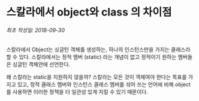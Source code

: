 
스칼라에서 object와 class 의 차이점
======================

###### 최초 작성일: 2018-09-30


스칼라에서 Object는 싱글턴 객체를 생성하는, 하나의 인스턴스만을 가지는 클래스라 할 수 있다. 스칼라에서는 정적 멤버 (static) 라는 개념이 없고 정적이기 원하는 멤버들은 싱글턴 객체안에 선언한다.

왜 스칼라는 static을 지원하지 않을까? 스칼라는 모든 것이 객체여야 한다는 목표를 가지고 있고, 정적 클래스 멤버와 인스턴스 클래스 멤버를 섞어 쓰는 언어에 비해 object를 사용하면 이러한 정책을 더 일관성 있게 지킬 수 있기 때문이다.
